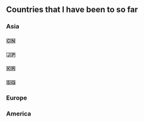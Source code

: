 ## Countries that I have been to so far

### Asia
#### 🇨🇳
#### 🇯🇵
#### 🇰🇷
#### 🇸🇬

### Europe

### America


